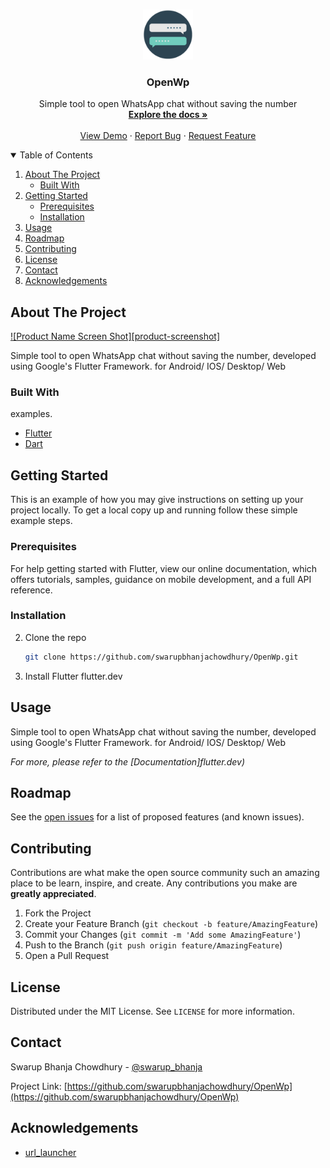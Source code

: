 

<!-- PROJECT LOGO -->
<br />
<p align="center">
  <a href="https://github.com/swarupbhanjachowdhury/OpenWp">
    <img src="assets/logo.png" alt="Logo" width="80" height="80">
  </a>

  <h3 align="center">OpenWp</h3>

  <p align="center">
    Simple tool to open WhatsApp chat without saving the number
    <br />
    <a href="https://github.com/swarupbhanjachowdhury/OpenWp"><strong>Explore the docs »</strong></a>
    <br />
    <br />
    <a href="https://github.com/swarupbhanjachowdhury/OpenWp">View Demo</a>
    ·
    <a href="https://github.com/swarupbhanjachowdhury/OpenWp/issues">Report Bug</a>
    ·
    <a href="https://github.com/swarupbhanjachowdhury/OpenWp/issues">Request Feature</a>
  </p>
</p>



<!-- TABLE OF CONTENTS -->
<details open="open">
  <summary>Table of Contents</summary>
  <ol>
    <li>
      <a href="#about-the-project">About The Project</a>
      <ul>
        <li><a href="#built-with">Built With</a></li>
      </ul>
    </li>
    <li>
      <a href="#getting-started">Getting Started</a>
      <ul>
        <li><a href="#prerequisites">Prerequisites</a></li>
        <li><a href="#installation">Installation</a></li>
      </ul>
    </li>
    <li><a href="#usage">Usage</a></li>
    <li><a href="#roadmap">Roadmap</a></li>
    <li><a href="#contributing">Contributing</a></li>
    <li><a href="#license">License</a></li>
    <li><a href="#contact">Contact</a></li>
    <li><a href="#acknowledgements">Acknowledgements</a></li>
  </ol>
</details>



<!-- ABOUT THE PROJECT -->
## About The Project

[![Product Name Screen Shot][product-screenshot]](https://github.com/swarupbhanjachowdhury/OpenWp)

Simple tool to open WhatsApp chat without saving the number, developed using Google's Flutter Framework. for Android/ IOS/ Desktop/ Web

### Built With

examples.
* [Flutter](https://flutter.dev)
* [Dart](https://dart.dev)



<!-- GETTING STARTED -->
## Getting Started

This is an example of how you may give instructions on setting up your project locally.
To get a local copy up and running follow these simple example steps.

### Prerequisites


For help getting started with Flutter, view our online documentation, which offers tutorials, samples, guidance on mobile development, and a full API reference.
### Installation

2. Clone the repo
   ```sh
   git clone https://github.com/swarupbhanjachowdhury/OpenWp.git
   ```
3. Install Flutter
flutter.dev


<!-- USAGE EXAMPLES -->
## Usage

Simple tool to open WhatsApp chat without saving the number, developed using Google's Flutter Framework. for Android/ IOS/ Desktop/ Web


_For more, please refer to the [Documentation]flutter.dev)_



<!-- ROADMAP -->
## Roadmap

See the [open issues](https://github.com/swarupbhanjachowdhury/OpenWp/issues) for a list of proposed features (and known issues).



<!-- CONTRIBUTING -->
## Contributing

Contributions are what make the open source community such an amazing place to be learn, inspire, and create. Any contributions you make are **greatly appreciated**.

1. Fork the Project
2. Create your Feature Branch (`git checkout -b feature/AmazingFeature`)
3. Commit your Changes (`git commit -m 'Add some AmazingFeature'`)
4. Push to the Branch (`git push origin feature/AmazingFeature`)
5. Open a Pull Request



<!-- LICENSE -->
## License

Distributed under the MIT License. See `LICENSE` for more information.



<!-- CONTACT -->
## Contact

Swarup Bhanja Chowdhury - [@swarup_bhanja](https://twitter.com/swarup_bhanja) 

Project Link: [https://github.com/swarupbhanjachowdhury/OpenWp](https://github.com/swarupbhanjachowdhury/OpenWp)



<!-- ACKNOWLEDGEMENTS -->
## Acknowledgements
* [url_launcher](https://pub.dev/packages/url_launcher)







